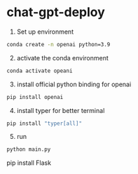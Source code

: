 # chat-gpt-deploy

1. Set up environment

```bash
conda create -n openai python=3.9
```
2. activate the conda environment
```bash
conda activate opeani
```
3. install official python binding for openai
```bash
pip install openai
```

4. install typer for better terminal

```bash
pip install "typer[all]"
```

5. run

```bash
python main.py
```

pip install Flask